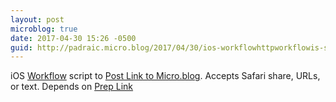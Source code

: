 ```yaml
---
layout: post
microblog: true
date: 2017-04-30 15:26 -0500
guid: http://padraic.micro.blog/2017/04/30/ios-workflowhttpworkflowis-script.html
---
```

iOS [Workflow](http://workflow.is/) script to [Post Link to Micro.blog](https://workflow.is/workflows/5cede56d339643bbb4715b0c473befbd). Accepts Safari share, URLs, or text. Depends on [Prep Link](https://workflow.is/workflows/7629034fa2cf42b49aada8f74323a56a)
